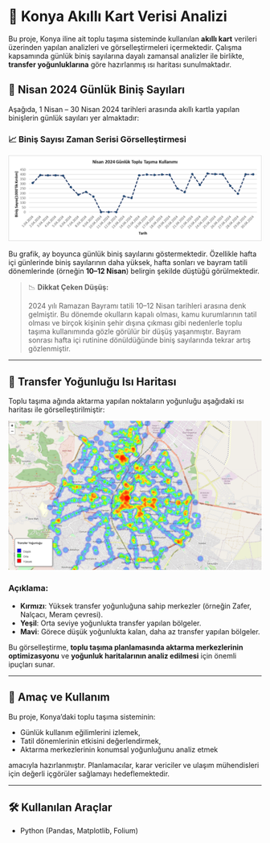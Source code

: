 # 🚌 Konya Akıllı Kart Verisi Analizi

Bu proje, Konya iline ait toplu taşıma sisteminde kullanılan **akıllı kart** verileri üzerinden yapılan analizleri ve görselleştirmeleri içermektedir. Çalışma kapsamında günlük biniş sayılarına dayalı zamansal analizler ile birlikte, **transfer yoğunluklarına** göre hazırlanmış ısı haritası sunulmaktadır.

## 📅 Nisan 2024 Günlük Biniş Sayıları

Aşağıda, 1 Nisan – 30 Nisan 2024 tarihleri arasında akıllı kartla yapılan binişlerin günlük sayıları yer almaktadır:

### 📈 Biniş Sayısı Zaman Serisi Görselleştirmesi

![Biniş Zaman Serisi Grafiği](Günlük_binis.png)

Bu grafik, ay boyunca günlük biniş sayılarını göstermektedir. Özellikle hafta içi günlerinde biniş sayılarının daha yüksek, hafta sonları ve bayram tatili dönemlerinde (örneğin **10–12 Nisan**) belirgin şekilde düştüğü görülmektedir.

> 📉 **Dikkat Çeken Düşüş:**
>
> 2024 yılı Ramazan Bayramı tatili 10–12 Nisan tarihleri arasına denk gelmiştir. Bu dönemde okulların kapalı olması, kamu kurumlarının tatil olması ve birçok kişinin şehir dışına çıkması gibi nedenlerle toplu taşıma kullanımında gözle görülür bir düşüş yaşanmıştır. Bayram sonrası hafta içi rutinine dönüldüğünde biniş sayılarında tekrar artış gözlenmiştir.

---

## 🔁 Transfer Yoğunluğu Isı Haritası

Toplu taşıma ağında aktarma yapılan noktaların yoğunluğu aşağıdaki ısı haritası ile görselleştirilmiştir:

![Transfer Isı Haritası](transfer_yogunlugu.png)

### Açıklama:

- **Kırmızı**: Yüksek transfer yoğunluğuna sahip merkezler (örneğin Zafer, Nalçacı, Meram çevresi).
- **Yeşil**: Orta seviye yoğunlukta transfer yapılan bölgeler.
- **Mavi**: Görece düşük yoğunlukta kalan, daha az transfer yapılan bölgeler.

Bu görselleştirme, **toplu taşıma planlamasında aktarma merkezlerinin optimizasyonu** ve **yoğunluk haritalarının analiz edilmesi** için önemli ipuçları sunar.

---

## 📌 Amaç ve Kullanım

Bu proje, Konya’daki toplu taşıma sisteminin:
- Günlük kullanım eğilimlerini izlemek,
- Tatil dönemlerinin etkisini değerlendirmek,
- Aktarma merkezlerinin konumsal yoğunluğunu analiz etmek

amacıyla hazırlanmıştır. Planlamacılar, karar vericiler ve ulaşım mühendisleri için değerli içgörüler sağlamayı hedeflemektedir.

---

## 🛠️ Kullanılan Araçlar

- Python (Pandas, Matplotlib, Folium)

